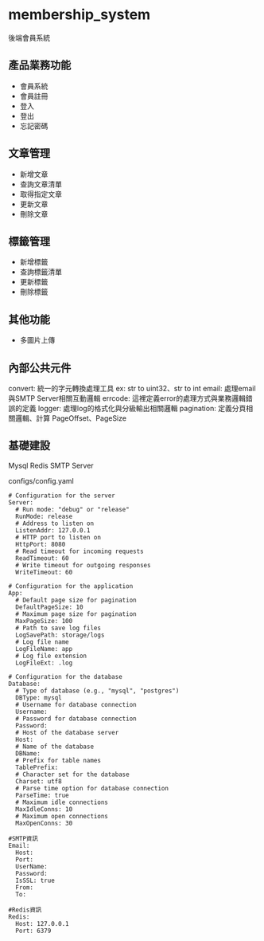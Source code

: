 # membership_system
後端會員系統

## 產品業務功能
- 會員系統
- 會員註冊
- 登入
- 登出
- 忘記密碼

## 文章管理
- 新增文章
- 查詢文章清單
- 取得指定文章
- 更新文章
- 刪除文章
  
## 標籤管理
- 新增標籤
- 查詢標籤清單
- 更新標籤
- 刪除標籤

## 其他功能
- 多圖片上傳

## 內部公共元件
convert: 統一的字元轉換處理工具 ex: str to uint32、str to int
email: 處理email與SMTP Server相關互動邏輯
errcode: 這裡定義error的處理方式與業務邏輯錯誤的定義
logger: 處理log的格式化與分級輸出相關邏輯
pagination: 定義分頁相關邏輯、計算 PageOffset、PageSize



## 基礎建設
Mysql
Redis
SMTP Server

configs/config.yaml
```
# Configuration for the server
Server: 
  # Run mode: "debug" or "release"
  RunMode: release
  # Address to listen on
  ListenAddr: 127.0.0.1
  # HTTP port to listen on
  HttpPort: 8080
  # Read timeout for incoming requests
  ReadTimeout: 60
  # Write timeout for outgoing responses
  WriteTimeout: 60

# Configuration for the application
App:
  # Default page size for pagination
  DefaultPageSize: 10
  # Maximum page size for pagination
  MaxPageSize: 100
  # Path to save log files
  LogSavePath: storage/logs
  # Log file name
  LogFileName: app
  # Log file extension
  LogFileExt: .log

# Configuration for the database
Database:
  # Type of database (e.g., "mysql", "postgres")
  DBType: mysql
  # Username for database connection
  Username:
  # Password for database connection
  Password:
  # Host of the database server
  Host:
  # Name of the database
  DBName:
  # Prefix for table names
  TablePrefix:
  # Character set for the database
  Charset: utf8
  # Parse time option for database connection
  ParseTime: true
  # Maximum idle connections
  MaxIdleConns: 10
  # Maximum open connections
  MaxOpenConns: 30

#SMTP資訊
Email:
  Host: 
  Port:
  UserName: 
  Password: 
  IsSSL: true
  From: 
  To: 

#Redis資訊
Redis:
  Host: 127.0.0.1
  Port: 6379
```
